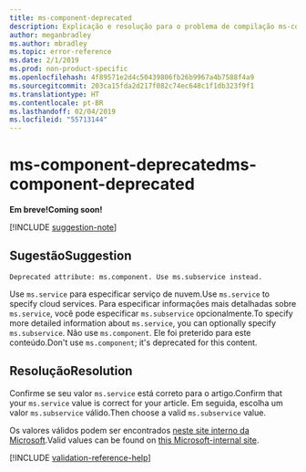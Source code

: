 ```yaml
---
title: ms-component-deprecated
description: Explicação e resolução para o problema de compilação ms-component-deprecated de Docs
author: meganbradley
ms.author: mbradley
ms.topic: error-reference
ms.date: 2/1/2019
ms.prod: non-product-specific
ms.openlocfilehash: 4f89571e2d4c50439806fb26b9967a4b7588f4a9
ms.sourcegitcommit: 203ca15fda2d217f082c74ec648c1f1db323f9f1
ms.translationtype: HT
ms.contentlocale: pt-BR
ms.lasthandoff: 02/04/2019
ms.locfileid: "55713144"
---
```

# <a name="ms-component-deprecated"></a><span data-ttu-id="10839-103">ms-component-deprecated</span><span class="sxs-lookup"><span data-stu-id="10839-103">ms-component-deprecated</span></span>

<span data-ttu-id="10839-104">**Em breve!**</span><span class="sxs-lookup"><span data-stu-id="10839-104">**Coming soon!**</span></span>

[!INCLUDE [suggestion-note](includes/suggestion-note.md)]

## <a name="suggestion"></a><span data-ttu-id="10839-105">Sugestão</span><span class="sxs-lookup"><span data-stu-id="10839-105">Suggestion</span></span>

`Deprecated attribute: ms.component. Use ms.subservice instead.`

<span data-ttu-id="10839-106">Use `ms.service` para especificar serviço de nuvem.</span><span class="sxs-lookup"><span data-stu-id="10839-106">Use `ms.service` to specify cloud services.</span></span> <span data-ttu-id="10839-107">Para especificar informações mais detalhadas sobre `ms.service`, você pode especificar `ms.subservice` opcionalmente.</span><span class="sxs-lookup"><span data-stu-id="10839-107">To specify more detailed information about `ms.service`, you can optionally specify `ms.subservice`.</span></span> <span data-ttu-id="10839-108">Não use `ms.component`. Ele foi preterido para este conteúdo.</span><span class="sxs-lookup"><span data-stu-id="10839-108">Don't use `ms.component`; it's deprecated for this content.</span></span>

## <a name="resolution"></a><span data-ttu-id="10839-109">Resolução</span><span class="sxs-lookup"><span data-stu-id="10839-109">Resolution</span></span>

<span data-ttu-id="10839-110">Confirme se seu valor `ms.service` está correto para o artigo.</span><span class="sxs-lookup"><span data-stu-id="10839-110">Confirm that your `ms.service` value is correct for your article.</span></span> <span data-ttu-id="10839-111">Em seguida, escolha um valor `ms.subservice` válido.</span><span class="sxs-lookup"><span data-stu-id="10839-111">Then choose a valid `ms.subservice` value.</span></span>

<span data-ttu-id="10839-112">Os valores válidos podem ser encontrados [neste site interno da Microsoft](https://docsmetadatatool.azurewebsites.net/whitelists).</span><span class="sxs-lookup"><span data-stu-id="10839-112">Valid values can be found on [this Microsoft-internal site](https://docsmetadatatool.azurewebsites.net/whitelists).</span></span>

<!--make sure to add this file to your includes folder and verify the path-->
[!INCLUDE [validation-reference-help](includes/validation-reference-help.md)]
